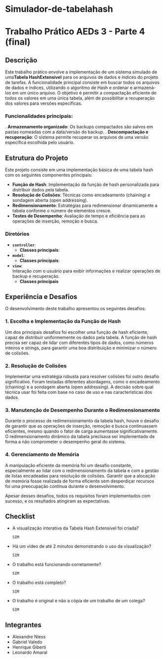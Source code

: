 # Simulador-de-tabelahash
# Trabalho Prático AEDs 3 - Parte 4 (final)

## Descrição  

Este trabalho prático envolve a implementação de um sistema simulado de uma**Tabela HashExtensível** para os arquivos de dados e índices 
do projeto de tarefas. A funcionalidade principal consiste em buscar todos os arquivos de dados e índices, utilizando o algoritmo de Hash e ordenar e armazená-los em um único arquivo. O objetivo é permitir a compactação eficiente de todos os valores em uma única tabela, além de possibilitar a recuperação dos valores para versões específicas.

### Funcionalidades principais:
. **Armazenamento organizado**: Os backups compactados são salvos em pastas nomeadas com a data/versão do backup.
. **Descompactação e recuperação**: O sistema permite recuperar os arquivos de uma versão específica escolhida pelo usuário.

## Estrutura do Projeto
Este projeto consiste em uma implementação básica de uma tabela hash com os seguintes componentes principais:
- **Função de Hash**: Implementação da função de hash personalizada para distribuir dados pela tabela.
- **Resolução de Colisões**: Técnicas como encadeamento (chaining) e sondagem aberta (open addressing).
- **Redimensionamento**: Estratégias para redimensionar dinamicamente a tabela conforme o número de elementos cresce.
- **Testes de Desempenho**: Avaliação de tempo e eficiência para as operações de inserção, remoção e busca.
### Diretórios  
- **`controller`**:    
   - **Classes principais**:    
- **`model`**:  
   - **Classes principais**:
- **`view`**:  
   Interação com o usuário para exibir informações e realizar operações de backup e recuperação.  
   - **Classes principais**  
## Experiência e Desafios  
O desenvolvimento deste trabalho apresentou os seguintes desafios:
### 1. Escolha e Implementação da Função de Hash
Um dos principais desafios foi escolher uma função de hash eficiente, capaz de distribuir uniformemente os dados pela tabela. A função de hash precisa ser capaz de lidar com diferentes tipos de dados, como números inteiros e strings, para garantir uma boa distribuição e minimizar o número de colisões.

### 2. Resolução de Colisões
Implementar uma estratégia robusta para resolver colisões foi outro desafio significativo. Foram testadas diferentes abordagens, como o encadeamento (chaining) e a sondagem aberta (open addressing). A decisão sobre qual técnica usar foi feita com base no caso de uso e nas características dos dados.

### 3. Manutenção de Desempenho Durante o Redimensionamento
Durante o processo de redimensionamento da tabela hash, houve o desafio de garantir que as operações de inserção, remoção e busca continuassem eficientes, mesmo quando o fator de carga aumentasse significativamente. O redimensionamento dinâmico da tabela precisava ser implementado de forma a não comprometer o desempenho geral do sistema.

### 4. Gerenciamento de Memória
A manipulação eficiente da memória foi um desafio constante, especialmente ao lidar com o redimensionamento da tabela e com a gestão de listas encadeadas para resolução de colisões. Garantir que a alocação de memória fosse realizada de forma eficiente sem desperdiçar recursos foi uma preocupação contínua durante o desenvolvimento.

Apesar desses desafios, todos os requisitos foram implementados com sucesso, e os resultados atingiram as expectativas.  

## Checklist

- A visualização interativa da Tabela Hash Extensível foi criada?
    ```
    SIM
    ```
- Há um vídeo de até 2 minutos demonstrando o uso da visualização?
    ```
    SIM
    ```
- O trabalho está funcionando corretamente?
    ```
    SIM
    ```
- O trabalho está completo?
    ```
    SIM
    ```
- O trabalho é original e não a cópia de um trabalho de um colega?  
    ```
    SIM
    ```

## Integrantes
- Alexandre Niess
- Gabriel Valedo
- Henrique Giberti
- Leonardo Amaral 
